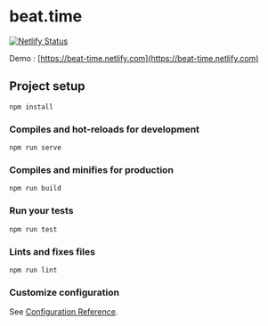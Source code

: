 # beat.time

[![Netlify Status](https://api.netlify.com/api/v1/badges/3a5a6bd8-dc09-446d-bcf4-6ba6242a7e19/deploy-status)](https://app.netlify.com/sites/beat-time/deploys)

Demo : [https://beat-time.netlify.com](https://beat-time.netlify.com)

## Project setup
```
npm install
```

### Compiles and hot-reloads for development
```
npm run serve
```

### Compiles and minifies for production
```
npm run build
```

### Run your tests
```
npm run test
```

### Lints and fixes files
```
npm run lint
```

### Customize configuration
See [Configuration Reference](https://cli.vuejs.org/config/).
